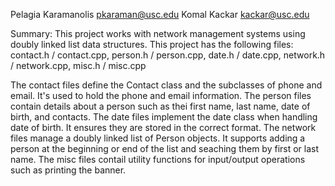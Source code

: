 Pelagia Karamanolis <pkaraman@usc.edu>
Komal Kackar <kackar@usc.edu>

Summary:
This project works with network management systems using doubly linked list 
data structures. This project has the following files: 
contact.h / contact.cpp, person.h / person.cpp, date.h / date.cpp, 
network.h / network.cpp, misc.h / misc.cpp

The contact files define the Contact class and the subclasses of phone and email. 
It's used to hold the phone and email information. The person files contain details 
about a person such as thei first name, last name, date of birth, and contacts. The date 
files implement the date class when handling date of birth. It ensures they are stored 
in the correct format. The network files manage a doubly linked list of Person objects. 
It supports adding a person at the beginning or end of the list and seaching them by 
first or last name. The misc files contail utility functions for input/output operations
such as printing the banner. 
